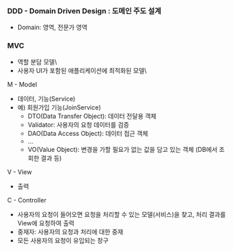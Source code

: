 ### DDD - Domain Driven Design : 도메인 주도 설계
- Domain: 영역, 전문가 영역

### MVC
- 역할 분담 모델\
- 사용자 UI가 포함된 애플리케이션에 최적화된 모델\

M - Model
  - 데이터, 기능(Service)
  - 예) 회원가입 기능(JoinService)
    - DTO(Data Transfer Object): 데이터 전달용 객체
    - Validator: 사용자의 요청 데이터를 검증
    - DAO(Data Access Object): 데이터 접근 객체
    - ...
    - VO(Value Object): 변경을 가할 필요가 없는 값을 담고 있는 객체 (DB에서 조회한 결과 등)

V - View
  - 출력

C - Controller
  - 사용자의 요청이 들어오면 요청을 처리할 수 있는 모델(서비스)을 찾고, 처리 결과를 View에 요청하여 출력
  - 중재자: 사용자의 요청과 처리에 대한 중재
  - 모든 사용자의 요청이 유입되는 창구